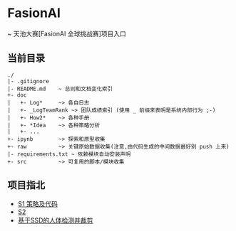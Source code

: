 # FasionAI
\~ 天池大赛[FasionAI 全球挑战赛]项目入口

## 当前目录

    ./
    |- .gitignore
    |- README.md    ~ 总则和文档变化索引
    +- doc
    |   +- Log*     ~> 各自日志
    |   +- _LogTeamRank ~> 团队成绩索引 (使用 _ 前缀来表明是系统内部行为 ;-)
    |   +- How2*    ~> 各种手册
    |   +- *Idea    ~> 各种策略分析
    |   +- ...
    +- ipynb        ~> 探索和原型收集
    +- raw          ~> 关键原始数据收集(注意,由代码生成的中间数据最好别 push 上来)
    |- requirements.txt ~ 依赖模块自动安装声明
    +- src          ~> 可复用的脚本/模块收集

## 项目指北
- [S1 策略及代码](https://github.com/Hugo1030/AiCompetitions/tree/master/fashionai/ipynb/S1_%E5%B1%9E%E6%80%A7%E6%A0%87%E7%AD%BE%2BRank79%2BDu4AI)
- [S2 ]()
- [基于SSD的人体检测并裁剪](https://github.com/Hugo1030/AiCompetitions/tree/master/fashionai/ipynb/LiChuan/SSD_crop)